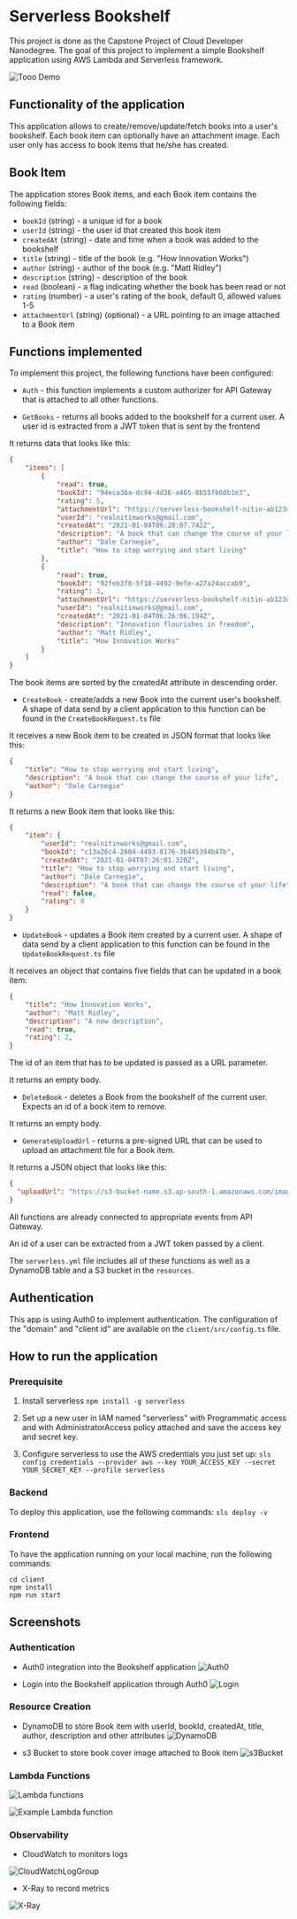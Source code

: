 # Serverless Bookshelf

This project is done as the Capstone Project of Cloud Developer Nanodegree. The goal of this project to implement a simple Bookshelf application using AWS Lambda and Serverless framework.

![Tooo Demo](images/Demo.gif)

## Functionality of the application

This application allows to create/remove/update/fetch books into a user's bookshelf. Each book item can optionally have an attachment image. Each user only has access to book items that he/she has created.

## Book Item

The application stores Book items, and each Book item contains the following fields:

* `bookId` (string) - a unique id for a book
* `userId` (string) - the user id that created this book item
* `createdAt` (string) - date and time when a book was added to the bookshelf
* `title` (string) - title of the book (e.g. "How Innovation Works")
* `author` (string) - author of the book (e.g. "Matt Ridley")
* `description` (string) - description of the book
* `read` (boolean) - a flag indicating whether the book has been read or not
* `rating` (number) - a user's rating of the book, default 0, allowed values 1-5
* `attachmentUrl` (string) (optional) - a URL pointing to an image attached to a Book item


## Functions implemented

To implement this project, the following functions have been configured: 

* `Auth` - this function implements a custom authorizer for API Gateway that is attached to all other functions.

* `GetBooks` - returns all books added to the bookshelf for a current user. A user id is extracted from a JWT token that is sent by the frontend

It returns data that looks like this:

```json
{
    "items": [
        {
            "read": true,
            "bookId": "94eca36a-dc94-4d36-a465-8b55fb60b1e3",
            "rating": 5,
            "attachmentUrl": "https://serverless-bookshelf-nitin-ab123de-attachments-dev.s3.amazonaws.com/94eca36a-dc94-4d36-a465-8b55fb60b1e3",
            "userId": "realnitinworks@gmail.com",
            "createdAt": "2021-01-04T06:28:07.742Z",
            "description": "A book that can change the course of your life",
            "author": "Dale Carnegie",
            "title": "How to stop worrying and start living"
        },
        {
            "read": true,
            "bookId": "92feb3f8-5f18-4492-9efe-a27a24accab9",
            "rating": 3,
            "attachmentUrl": "https://serverless-bookshelf-nitin-ab123de-attachments-dev.s3.amazonaws.com/92feb3f8-5f18-4492-9efe-a27a24accab9",
            "userId": "realnitinworks@gmail.com",
            "createdAt": "2021-01-04T06:26:06.194Z",
            "description": "Innovation flourishes in freedom",
            "author": "Matt Ridley",
            "title": "How Innovation Works"
        }
    ]
}
```

The book items are sorted by the createdAt attribute in descending order.

* `CreateBook` - create/adds a new Book into the current user's bookshelf. A shape of data send by a client application to this function can be found in the `CreateBookRequest.ts` file

It receives a new Book item to be created in JSON format that looks like this:

```json
{
    "title": "How to stop worrying and start living",
    "description": "A book that can change the course of your life",
    "author": "Dale Carnegie"
}
```

It returns a new Book item that looks like this:

```json
{
    "item": {
        "userId": "realnitinworks@gmail.com",
        "bookId": "c13a26c4-2604-4493-8176-3b445394b47b",
        "createdAt": "2021-01-04T07:26:01.320Z",
        "title": "How to stop worrying and start living",
        "author": "Dale Carnegie",
        "description": "A book that can change the course of your life",
        "read": false,
        "rating": 0
    }
}
```

* `UpdateBook` - updates a Book item created by a current user. A shape of data send by a client application to this function can be found in the `UpdateBookRequest.ts` file

It receives an object that contains five fields that can be updated in a book item:

```json
{
    "title": "How Innovation Works",
    "author": "Matt Ridley",
    "description": "A new description",
    "read": true,
    "rating": 2,
}
```

The id of an item that has to be updated is passed as a URL parameter.

It returns an empty body.

* `DeleteBook` - deletes a Book from the bookshelf of the current user. Expects an id of a book item to remove.

It returns an empty body.

* `GenerateUploadUrl` - returns a pre-signed URL that can be used to upload an attachment file for a Book item.

It returns a JSON object that looks like this:

```json
{
  "uploadUrl": "https://s3-bucket-name.s3.ap-south-1.amazonaws.com/image.png"
}
```

All functions are already connected to appropriate events from API Gateway.

An id of a user can be extracted from a JWT token passed by a client.

The `serverless.yml` file includes all of these functions as well as a DynamoDB table and a S3 bucket in the `resources`.


## Authentication

This app is using Auth0 to implement authentication. The configuration of the "domain" and "client id" are available on the `client/src/config.ts` file.


## How to run the application

### Prerequisite

1. Install serverless `npm install -g serverless`

2. Set up a new user in IAM named "serverless" with Programmatic access and with AdministratorAccess policy attached and save the access key and secret key.

3. Configure serverless to use the AWS credentials you just set up:
`sls config credentials --provider aws --key YOUR_ACCESS_KEY --secret YOUR_SECRET_KEY --profile serverless`

### Backend

To deploy this application, use the following commands: `sls deploy -v`


### Frontend

To have the application running on your local machine, run the following commands:

```
cd client
npm install
npm run start
```

## Screenshots

### Authentication

- Auth0 integration into the Bookshelf application
![Auth0](images/Auth0_application.jpg)

- Login into the Bookshelf application through Auth0
![Login](images/Login.jpg)

### Resource Creation

- DynamoDB to store Book item with userId, bookId, createdAt, title, author, description and other attributes
![DynamoDB](images/Dynamodb.jpg)

- s3 Bucket to store book cover image attached to Book item
![s3Bucket](images/s3.jpg)

### Lambda Functions

![Lambda functions](images/lambda_functions.jpg)

![Example Lambda function](images/lambda_createBook.jpg)

### Observability

- CloudWatch to monitors logs

![CloudWatchLogGroup](images/cloudwatch_logs.jpg)

- X-Ray to record metrics

![X-Ray](images/distributed_tracing.jpg)

